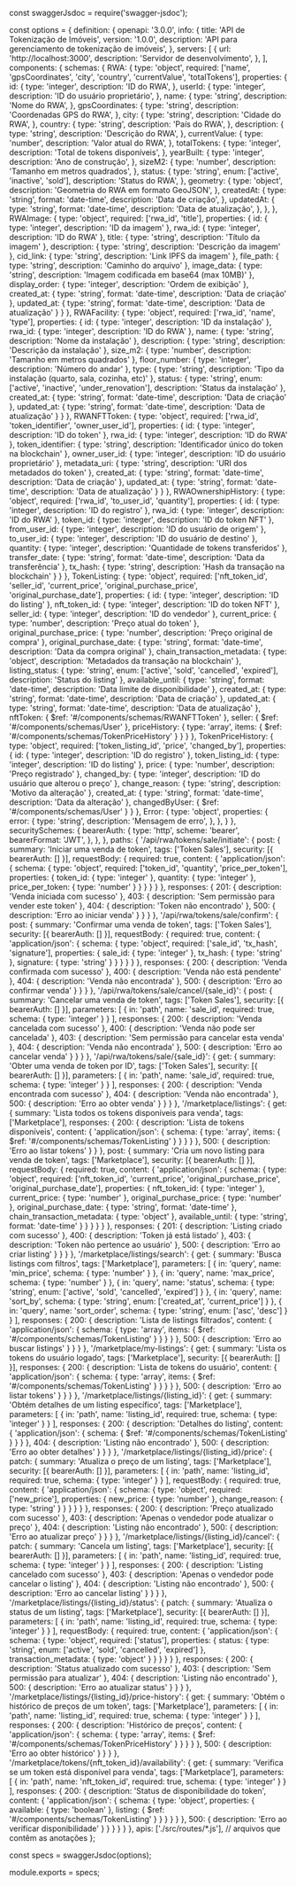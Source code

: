 const swaggerJsdoc = require('swagger-jsdoc');

const options = {
  definition: {
    openapi: '3.0.0',
    info: {
      title: 'API de Tokenização de Imóveis',
      version: '1.0.0',
      description: 'API para gerenciamento de tokenização de imóveis',
    },
    servers: [
      {
        url: 'http://localhost:3000',
        description: 'Servidor de desenvolvimento',
      },
    ],
    components: {
      schemas: {
        RWA: {
          type: 'object',
          required: ['name', 'gpsCoordinates', 'city', 'country', 'currentValue', 'totalTokens'],
          properties: {
            id: {
              type: 'integer',
              description: 'ID do RWA',
            },
            userId: {
              type: 'integer',
              description: 'ID do usuário proprietário',
            },
            name: {
              type: 'string',
              description: 'Nome do RWA',
            },
            gpsCoordinates: {
              type: 'string',
              description: 'Coordenadas GPS do RWA',
            },
            city: {
              type: 'string',
              description: 'Cidade do RWA',
            },
            country: {
              type: 'string',
              description: 'País do RWA',
            },
            description: {
              type: 'string',
              description: 'Descrição do RWA',
            },
            currentValue: {
              type: 'number',
              description: 'Valor atual do RWA',
            },
            totalTokens: {
              type: 'integer',
              description: 'Total de tokens disponíveis',
            },
            yearBuilt: {
              type: 'integer',
              description: 'Ano de construção',
            },
            sizeM2: {
              type: 'number',
              description: 'Tamanho em metros quadrados',
            },
            status: {
              type: 'string',
              enum: ['active', 'inactive', 'sold'],
              description: 'Status do RWA',
            },
            geometry: {
              type: 'object',
              description: 'Geometria do RWA em formato GeoJSON',
            },
            createdAt: {
              type: 'string',
              format: 'date-time',
              description: 'Data de criação',
            },
            updatedAt: {
              type: 'string',
              format: 'date-time',
              description: 'Data de atualização',
            },
          },
        },
        RWAImage: {
          type: 'object',
          required: ['rwa_id', 'title'],
          properties: {
            id: { 
              type: 'integer',
              description: 'ID da imagem'
            },
            rwa_id: { 
              type: 'integer',
              description: 'ID do RWA'
            },
            title: { 
              type: 'string',
              description: 'Título da imagem'
            },
            description: { 
              type: 'string',
              description: 'Descrição da imagem'
            },
            cid_link: { 
              type: 'string',
              description: 'Link IPFS da imagem'
            },
            file_path: { 
              type: 'string',
              description: 'Caminho do arquivo'
            },
            image_data: { 
              type: 'string',
              description: 'Imagem codificada em base64 (max 10MB)'
            },
            display_order: { 
              type: 'integer',
              description: 'Ordem de exibição'
            },
            created_at: { 
              type: 'string',
              format: 'date-time',
              description: 'Data de criação'
            },
            updated_at: { 
              type: 'string',
              format: 'date-time',
              description: 'Data de atualização'
            }
          }
        },
        RWAFacility: {
          type: 'object',
          required: ['rwa_id', 'name', 'type'],
          properties: {
            id: { 
              type: 'integer',
              description: 'ID da instalação'
            },
            rwa_id: { 
              type: 'integer',
              description: 'ID do RWA'
            },
            name: { 
              type: 'string',
              description: 'Nome da instalação'
            },
            description: { 
              type: 'string',
              description: 'Descrição da instalação'
            },
            size_m2: { 
              type: 'number',
              description: 'Tamanho em metros quadrados'
            },
            floor_number: { 
              type: 'integer',
              description: 'Número do andar'
            },
            type: { 
              type: 'string',
              description: 'Tipo da instalação (quarto, sala, cozinha, etc)'
            },
            status: { 
              type: 'string',
              enum: ['active', 'inactive', 'under_renovation'],
              description: 'Status da instalação'
            },
            created_at: { 
              type: 'string',
              format: 'date-time',
              description: 'Data de criação'
            },
            updated_at: { 
              type: 'string',
              format: 'date-time',
              description: 'Data de atualização'
            }
          }
        },
        RWANFTToken: {
          type: 'object',
          required: ['rwa_id', 'token_identifier', 'owner_user_id'],
          properties: {
            id: { 
              type: 'integer',
              description: 'ID do token'
            },
            rwa_id: { 
              type: 'integer',
              description: 'ID do RWA'
            },
            token_identifier: { 
              type: 'string',
              description: 'Identificador único do token na blockchain'
            },
            owner_user_id: { 
              type: 'integer',
              description: 'ID do usuário proprietário'
            },
            metadata_uri: { 
              type: 'string',
              description: 'URI dos metadados do token'
            },
            created_at: { 
              type: 'string',
              format: 'date-time',
              description: 'Data de criação'
            },
            updated_at: { 
              type: 'string',
              format: 'date-time',
              description: 'Data de atualização'
            }
          }
        },
        RWAOwnershipHistory: {
          type: 'object',
          required: ['rwa_id', 'to_user_id', 'quantity'],
          properties: {
            id: { 
              type: 'integer',
              description: 'ID do registro'
            },
            rwa_id: { 
              type: 'integer',
              description: 'ID do RWA'
            },
            token_id: { 
              type: 'integer',
              description: 'ID do token NFT'
            },
            from_user_id: { 
              type: 'integer',
              description: 'ID do usuário de origem'
            },
            to_user_id: { 
              type: 'integer',
              description: 'ID do usuário de destino'
            },
            quantity: { 
              type: 'integer',
              description: 'Quantidade de tokens transferidos'
            },
            transfer_date: { 
              type: 'string',
              format: 'date-time',
              description: 'Data da transferência'
            },
            tx_hash: { 
              type: 'string',
              description: 'Hash da transação na blockchain'
            }
          }
        },
        TokenListing: {
          type: 'object',
          required: ['nft_token_id', 'seller_id', 'current_price', 'original_purchase_price', 'original_purchase_date'],
          properties: {
            id: { 
              type: 'integer',
              description: 'ID do listing'
            },
            nft_token_id: { 
              type: 'integer',
              description: 'ID do token NFT'
            },
            seller_id: { 
              type: 'integer',
              description: 'ID do vendedor'
            },
            current_price: { 
              type: 'number',
              description: 'Preço atual do token'
            },
            original_purchase_price: { 
              type: 'number',
              description: 'Preço original de compra'
            },
            original_purchase_date: { 
              type: 'string',
              format: 'date-time',
              description: 'Data da compra original'
            },
            chain_transaction_metadata: { 
              type: 'object',
              description: 'Metadados da transação na blockchain'
            },
            listing_status: { 
              type: 'string',
              enum: ['active', 'sold', 'cancelled', 'expired'],
              description: 'Status do listing'
            },
            available_until: { 
              type: 'string',
              format: 'date-time',
              description: 'Data limite de disponibilidade'
            },
            created_at: { 
              type: 'string',
              format: 'date-time',
              description: 'Data de criação'
            },
            updated_at: { 
              type: 'string',
              format: 'date-time',
              description: 'Data de atualização'
            },
            nftToken: {
              $ref: '#/components/schemas/RWANFTToken'
            },
            seller: {
              $ref: '#/components/schemas/User'
            },
            priceHistory: {
              type: 'array',
              items: {
                $ref: '#/components/schemas/TokenPriceHistory'
              }
            }
          }
        },
        TokenPriceHistory: {
          type: 'object',
          required: ['token_listing_id', 'price', 'changed_by'],
          properties: {
            id: { 
              type: 'integer',
              description: 'ID do registro'
            },
            token_listing_id: { 
              type: 'integer',
              description: 'ID do listing'
            },
            price: { 
              type: 'number',
              description: 'Preço registrado'
            },
            changed_by: { 
              type: 'integer',
              description: 'ID do usuário que alterou o preço'
            },
            change_reason: { 
              type: 'string',
              description: 'Motivo da alteração'
            },
            created_at: { 
              type: 'string',
              format: 'date-time',
              description: 'Data da alteração'
            },
            changedByUser: {
              $ref: '#/components/schemas/User'
            }
          }
        },
        Error: {
          type: 'object',
          properties: {
            error: {
              type: 'string',
              description: 'Mensagem de erro',
            },
          },
        }
      },
      securitySchemes: {
        bearerAuth: {
          type: 'http',
          scheme: 'bearer',
          bearerFormat: 'JWT',
        },
      },
    },
    paths: {
      '/api/rwa/tokens/sale/initiate': {
        post: {
          summary: 'Iniciar uma venda de token',
          tags: ['Token Sales'],
          security: [{ bearerAuth: [] }],
          requestBody: {
            required: true,
            content: {
              'application/json': {
                schema: {
                  type: 'object',
                  required: ['token_id', 'quantity', 'price_per_token'],
                  properties: {
                    token_id: { type: 'integer' },
                    quantity: { type: 'integer' },
                    price_per_token: { type: 'number' }
                  }
                }
              }
            }
          },
          responses: {
            201: { description: 'Venda iniciada com sucesso' },
            403: { description: 'Sem permissão para vender este token' },
            404: { description: 'Token não encontrado' },
            500: { description: 'Erro ao iniciar venda' }
          }
        }
      },
      '/api/rwa/tokens/sale/confirm': {
        post: {
          summary: 'Confirmar uma venda de token',
          tags: ['Token Sales'],
          security: [{ bearerAuth: [] }],
          requestBody: {
            required: true,
            content: {
              'application/json': {
                schema: {
                  type: 'object',
                  required: ['sale_id', 'tx_hash', 'signature'],
                  properties: {
                    sale_id: { type: 'integer' },
                    tx_hash: { type: 'string' },
                    signature: { type: 'string' }
                  }
                }
              }
            }
          },
          responses: {
            200: { description: 'Venda confirmada com sucesso' },
            400: { description: 'Venda não está pendente' },
            404: { description: 'Venda não encontrada' },
            500: { description: 'Erro ao confirmar venda' }
          }
        }
      },
      '/api/rwa/tokens/sale/cancel/{sale_id}': {
        post: {
          summary: 'Cancelar uma venda de token',
          tags: ['Token Sales'],
          security: [{ bearerAuth: [] }],
          parameters: [
            {
              in: 'path',
              name: 'sale_id',
              required: true,
              schema: { type: 'integer' }
            }
          ],
          responses: {
            200: { description: 'Venda cancelada com sucesso' },
            400: { description: 'Venda não pode ser cancelada' },
            403: { description: 'Sem permissão para cancelar esta venda' },
            404: { description: 'Venda não encontrada' },
            500: { description: 'Erro ao cancelar venda' }
          }
        }
      },
      '/api/rwa/tokens/sale/{sale_id}': {
        get: {
          summary: 'Obter uma venda de token por ID',
          tags: ['Token Sales'],
          security: [{ bearerAuth: [] }],
          parameters: [
            {
              in: 'path',
              name: 'sale_id',
              required: true,
              schema: { type: 'integer' }
            }
          ],
          responses: {
            200: { description: 'Venda encontrada com sucesso' },
            404: { description: 'Venda não encontrada' },
            500: { description: 'Erro ao obter venda' }
          }
        }
      },
      '/marketplace/listings': {
        get: {
          summary: 'Lista todos os tokens disponíveis para venda',
          tags: ['Marketplace'],
          responses: {
            200: {
              description: 'Lista de tokens disponíveis',
              content: {
                'application/json': {
                  schema: {
                    type: 'array',
                    items: {
                      $ref: '#/components/schemas/TokenListing'
                    }
                  }
                }
              }
            },
            500: { description: 'Erro ao listar tokens' }
          }
        },
        post: {
          summary: 'Cria um novo listing para venda de token',
          tags: ['Marketplace'],
          security: [{ bearerAuth: [] }],
          requestBody: {
            required: true,
            content: {
              'application/json': {
                schema: {
                  type: 'object',
                  required: ['nft_token_id', 'current_price', 'original_purchase_price', 'original_purchase_date'],
                  properties: {
                    nft_token_id: { type: 'integer' },
                    current_price: { type: 'number' },
                    original_purchase_price: { type: 'number' },
                    original_purchase_date: { type: 'string', format: 'date-time' },
                    chain_transaction_metadata: { type: 'object' },
                    available_until: { type: 'string', format: 'date-time' }
                  }
                }
              }
            }
          },
          responses: {
            201: { description: 'Listing criado com sucesso' },
            400: { description: 'Token já está listado' },
            403: { description: 'Token não pertence ao usuário' },
            500: { description: 'Erro ao criar listing' }
          }
        }
      },
      '/marketplace/listings/search': {
        get: {
          summary: 'Busca listings com filtros',
          tags: ['Marketplace'],
          parameters: [
            {
              in: 'query',
              name: 'min_price',
              schema: { type: 'number' }
            },
            {
              in: 'query',
              name: 'max_price',
              schema: { type: 'number' }
            },
            {
              in: 'query',
              name: 'status',
              schema: { 
                type: 'string',
                enum: ['active', 'sold', 'cancelled', 'expired']
              }
            },
            {
              in: 'query',
              name: 'sort_by',
              schema: { 
                type: 'string',
                enum: ['created_at', 'current_price']
              }
            },
            {
              in: 'query',
              name: 'sort_order',
              schema: { 
                type: 'string',
                enum: ['asc', 'desc']
              }
            }
          ],
          responses: {
            200: {
              description: 'Lista de listings filtrados',
              content: {
                'application/json': {
                  schema: {
                    type: 'array',
                    items: {
                      $ref: '#/components/schemas/TokenListing'
                    }
                  }
                }
              }
            },
            500: { description: 'Erro ao buscar listings' }
          }
        }
      },
      '/marketplace/my-listings': {
        get: {
          summary: 'Lista os tokens do usuário logado',
          tags: ['Marketplace'],
          security: [{ bearerAuth: [] }],
          responses: {
            200: {
              description: 'Lista de tokens do usuário',
              content: {
                'application/json': {
                  schema: {
                    type: 'array',
                    items: {
                      $ref: '#/components/schemas/TokenListing'
                    }
                  }
                }
              }
            },
            500: { description: 'Erro ao listar tokens' }
          }
        }
      },
      '/marketplace/listings/{listing_id}': {
        get: {
          summary: 'Obtém detalhes de um listing específico',
          tags: ['Marketplace'],
          parameters: [
            {
              in: 'path',
              name: 'listing_id',
              required: true,
              schema: { type: 'integer' }
            }
          ],
          responses: {
            200: {
              description: 'Detalhes do listing',
              content: {
                'application/json': {
                  schema: {
                    $ref: '#/components/schemas/TokenListing'
                  }
                }
              }
            },
            404: { description: 'Listing não encontrado' },
            500: { description: 'Erro ao obter detalhes' }
          }
        }
      },
      '/marketplace/listings/{listing_id}/price': {
        patch: {
          summary: 'Atualiza o preço de um listing',
          tags: ['Marketplace'],
          security: [{ bearerAuth: [] }],
          parameters: [
            {
              in: 'path',
              name: 'listing_id',
              required: true,
              schema: { type: 'integer' }
            }
          ],
          requestBody: {
            required: true,
            content: {
              'application/json': {
                schema: {
                  type: 'object',
                  required: ['new_price'],
                  properties: {
                    new_price: { type: 'number' },
                    change_reason: { type: 'string' }
                  }
                }
              }
            }
          },
          responses: {
            200: { description: 'Preço atualizado com sucesso' },
            403: { description: 'Apenas o vendedor pode atualizar o preço' },
            404: { description: 'Listing não encontrado' },
            500: { description: 'Erro ao atualizar preço' }
          }
        }
      },
      '/marketplace/listings/{listing_id}/cancel': {
        patch: {
          summary: 'Cancela um listing',
          tags: ['Marketplace'],
          security: [{ bearerAuth: [] }],
          parameters: [
            {
              in: 'path',
              name: 'listing_id',
              required: true,
              schema: { type: 'integer' }
            }
          ],
          responses: {
            200: { description: 'Listing cancelado com sucesso' },
            403: { description: 'Apenas o vendedor pode cancelar o listing' },
            404: { description: 'Listing não encontrado' },
            500: { description: 'Erro ao cancelar listing' }
          }
        }
      },
      '/marketplace/listings/{listing_id}/status': {
        patch: {
          summary: 'Atualiza o status de um listing',
          tags: ['Marketplace'],
          security: [{ bearerAuth: [] }],
          parameters: [
            {
              in: 'path',
              name: 'listing_id',
              required: true,
              schema: { type: 'integer' }
            }
          ],
          requestBody: {
            required: true,
            content: {
              'application/json': {
                schema: {
                  type: 'object',
                  required: ['status'],
                  properties: {
                    status: { 
                      type: 'string',
                      enum: ['active', 'sold', 'cancelled', 'expired']
                    },
                    transaction_metadata: { type: 'object' }
                  }
                }
              }
            }
          },
          responses: {
            200: { description: 'Status atualizado com sucesso' },
            403: { description: 'Sem permissão para atualizar' },
            404: { description: 'Listing não encontrado' },
            500: { description: 'Erro ao atualizar status' }
          }
        }
      },
      '/marketplace/listings/{listing_id}/price-history': {
        get: {
          summary: 'Obtém o histórico de preços de um token',
          tags: ['Marketplace'],
          parameters: [
            {
              in: 'path',
              name: 'listing_id',
              required: true,
              schema: { type: 'integer' }
            }
          ],
          responses: {
            200: {
              description: 'Histórico de preços',
              content: {
                'application/json': {
                  schema: {
                    type: 'array',
                    items: {
                      $ref: '#/components/schemas/TokenPriceHistory'
                    }
                  }
                }
              }
            },
            500: { description: 'Erro ao obter histórico' }
          }
        }
      },
      '/marketplace/tokens/{nft_token_id}/availability': {
        get: {
          summary: 'Verifica se um token está disponível para venda',
          tags: ['Marketplace'],
          parameters: [
            {
              in: 'path',
              name: 'nft_token_id',
              required: true,
              schema: { type: 'integer' }
            }
          ],
          responses: {
            200: {
              description: 'Status de disponibilidade do token',
              content: {
                'application/json': {
                  schema: {
                    type: 'object',
                    properties: {
                      available: { type: 'boolean' },
                      listing: { 
                        $ref: '#/components/schemas/TokenListing'
                      }
                    }
                  }
                }
              }
            },
            500: { description: 'Erro ao verificar disponibilidade' }
          }
        }
      }
    }
  },
  apis: ['./src/routes/*.js'], // arquivos que contêm as anotações
};

const specs = swaggerJsdoc(options);

module.exports = specs; 